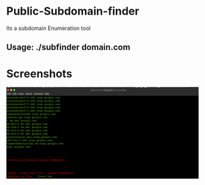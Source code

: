 # Public-Subdomain-finder
Its a subdomain Enumeration tool


<h2>Usage: ./subfinder domain.com<h2>

# Screenshots

![Test Image 1](sub.png)
